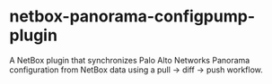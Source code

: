 # netbox-panorama-configpump-plugin
A NetBox plugin that synchronizes Palo Alto Networks Panorama configuration from NetBox data using a pull → diff → push workflow.
